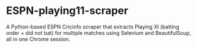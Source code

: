 # ESPN-playing11-scraper
A Python-based ESPN Cricinfo scraper that extracts Playing XI (batting order + did not bat) for multiple matches using Selenium and BeautifulSoup, all in one Chrome session.
